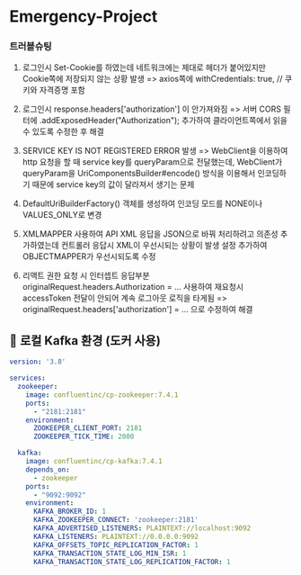# Emergency-Project

### 트러블슈팅

1. 로그인시 Set-Cookie를 하였는데 네트워크에는 제대로 헤더가 붙어있지만 Cookie쪽에 저장되지 않는 상황 발생
=> axios쪽에 withCredentials: true, // 쿠키와 자격증명 포함

2. 로그인시 response.headers['authorization'] 이 안가져와짐
=> 서버 CORS 필터에 .addExposedHeader("Authorization"); 추가하여 클라이언트쪽에서 읽을 수 있도록 수정한 후 해결

3. SERVICE KEY IS NOT REGISTERED ERROR 발생
=> WebClient을 이용하여 http 요청을 할 때 service key를 queryParam으로 전달했는데, WebClient가 queryParam을 UriComponentsBuilder#encode() 방식을 이용해서 인코딩하기 때문에 service key의 값이 달라져서 생기는 문제

4. DefaultUriBuilderFactory() 객체를 생성하여 인코딩 모드를 NONE이나 VALUES_ONLY로 변경

5. XMLMAPPER 사용하여 API XML 응답을 JSON으로 바꿔 처리하려고 의존성 추가하였는데 컨트롤러 응답시 XML이 우선시되는 상황이 발생 설정 추가하여 OBJECTMAPPER가 우선시되도록 수정

6. 리액트 권한 요청 시 인터셉트 응답부분 originalRequest.headers.Authorization = ... 사용하여 재요청시 accessToken 전달이 안되어 계속 로그아웃 로직을 타게됨
=> originalRequest.headers['authorization'] = ... 으로 수정하여 해결


## 🚀 로컬 Kafka 환경 (도커 사용)

```yml
version: '3.8'

services:
  zookeeper:
    image: confluentinc/cp-zookeeper:7.4.1
    ports:
      - "2181:2181"
    environment:
      ZOOKEEPER_CLIENT_PORT: 2181
      ZOOKEEPER_TICK_TIME: 2000

  kafka:
    image: confluentinc/cp-kafka:7.4.1
    depends_on:
      - zookeeper
    ports:
      - "9092:9092"
    environment:
      KAFKA_BROKER_ID: 1
      KAFKA_ZOOKEEPER_CONNECT: 'zookeeper:2181'
      KAFKA_ADVERTISED_LISTENERS: PLAINTEXT://localhost:9092
      KAFKA_LISTENERS: PLAINTEXT://0.0.0.0:9092
      KAFKA_OFFSETS_TOPIC_REPLICATION_FACTOR: 1
      KAFKA_TRANSACTION_STATE_LOG_MIN_ISR: 1
      KAFKA_TRANSACTION_STATE_LOG_REPLICATION_FACTOR: 1
```
